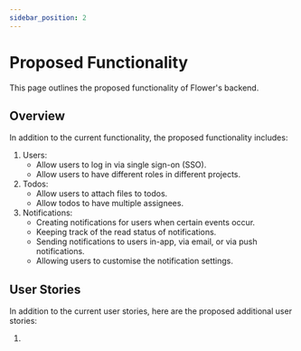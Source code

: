 ```yaml
---
sidebar_position: 2
---
```


# Proposed Functionality

This page outlines the proposed functionality of Flower's backend.

## Overview

In addition to the current functionality, the proposed functionality includes:

1. Users:
   - Allow users to log in via single sign-on (SSO).
   - Allow users to have different roles in different projects.
2. Todos:
   - Allow users to attach files to todos.
   - Allow todos to have multiple assignees.
3. Notifications:
   - Creating notifications for users when certain events occur.
   - Keeping track of the read status of notifications.
   - Sending notifications to users in-app, via email, or via push notifications.
   - Allowing users to customise the notification settings.

## User Stories

In addition to the current user stories, here are the proposed additional user stories:

1. 